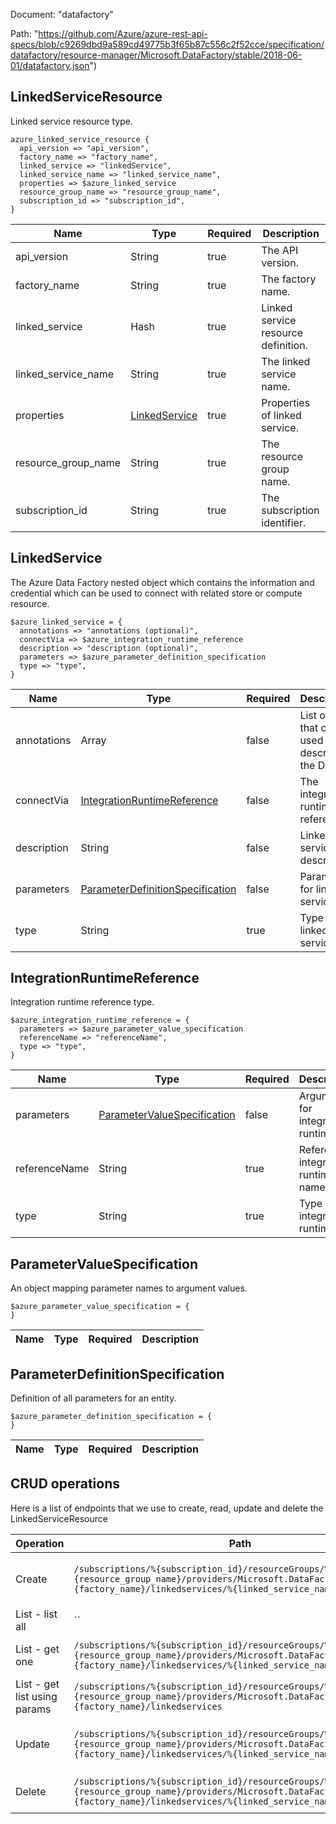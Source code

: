 Document: "datafactory"


Path: "https://github.com/Azure/azure-rest-api-specs/blob/c9269dbd9a589cd49775b3f65b87c556c2f52cce/specification/datafactory/resource-manager/Microsoft.DataFactory/stable/2018-06-01/datafactory.json")

## LinkedServiceResource

Linked service resource type.

```puppet
azure_linked_service_resource {
  api_version => "api_version",
  factory_name => "factory_name",
  linked_service => "linkedService",
  linked_service_name => "linked_service_name",
  properties => $azure_linked_service
  resource_group_name => "resource_group_name",
  subscription_id => "subscription_id",
}
```

| Name        | Type           | Required       | Description       |
| ------------- | ------------- | ------------- | ------------- |
|api_version | String | true | The API version. |
|factory_name | String | true | The factory name. |
|linked_service | Hash | true | Linked service resource definition. |
|linked_service_name | String | true | The linked service name. |
|properties | [LinkedService](#linkedservice) | true | Properties of linked service. |
|resource_group_name | String | true | The resource group name. |
|subscription_id | String | true | The subscription identifier. |
        
## LinkedService

The Azure Data Factory nested object which contains the information and credential which can be used to connect with related store or compute resource.

```puppet
$azure_linked_service = {
  annotations => "annotations (optional)",
  connectVia => $azure_integration_runtime_reference
  description => "description (optional)",
  parameters => $azure_parameter_definition_specification
  type => "type",
}
```

| Name        | Type           | Required       | Description       |
| ------------- | ------------- | ------------- | ------------- |
|annotations | Array | false | List of tags that can be used for describing the Dataset. |
|connectVia | [IntegrationRuntimeReference](#integrationruntimereference) | false | The integration runtime reference. |
|description | String | false | Linked service description. |
|parameters | [ParameterDefinitionSpecification](#parameterdefinitionspecification) | false | Parameters for linked service. |
|type | String | true | Type of linked service. |
        
## IntegrationRuntimeReference

Integration runtime reference type.

```puppet
$azure_integration_runtime_reference = {
  parameters => $azure_parameter_value_specification
  referenceName => "referenceName",
  type => "type",
}
```

| Name        | Type           | Required       | Description       |
| ------------- | ------------- | ------------- | ------------- |
|parameters | [ParameterValueSpecification](#parametervaluespecification) | false | Arguments for integration runtime. |
|referenceName | String | true | Reference integration runtime name. |
|type | String | true | Type of integration runtime. |
        
## ParameterValueSpecification

An object mapping parameter names to argument values.

```puppet
$azure_parameter_value_specification = {
}
```

| Name        | Type           | Required       | Description       |
| ------------- | ------------- | ------------- | ------------- |
        
## ParameterDefinitionSpecification

Definition of all parameters for an entity.

```puppet
$azure_parameter_definition_specification = {
}
```

| Name        | Type           | Required       | Description       |
| ------------- | ------------- | ------------- | ------------- |



## CRUD operations

Here is a list of endpoints that we use to create, read, update and delete the LinkedServiceResource

| Operation | Path | Verb | Description | OperationID |
| ------------- | ------------- | ------------- | ------------- | ------------- |
|Create|`/subscriptions/%{subscription_id}/resourceGroups/%{resource_group_name}/providers/Microsoft.DataFactory/factories/%{factory_name}/linkedservices/%{linked_service_name}`|Put|Creates or updates a linked service.|LinkedServices_CreateOrUpdate|
|List - list all|``||||
|List - get one|`/subscriptions/%{subscription_id}/resourceGroups/%{resource_group_name}/providers/Microsoft.DataFactory/factories/%{factory_name}/linkedservices/%{linked_service_name}`|Get|Gets a linked service.|LinkedServices_Get|
|List - get list using params|`/subscriptions/%{subscription_id}/resourceGroups/%{resource_group_name}/providers/Microsoft.DataFactory/factories/%{factory_name}/linkedservices`|Get|Lists linked services.|LinkedServices_ListByFactory|
|Update|`/subscriptions/%{subscription_id}/resourceGroups/%{resource_group_name}/providers/Microsoft.DataFactory/factories/%{factory_name}/linkedservices/%{linked_service_name}`|Put|Creates or updates a linked service.|LinkedServices_CreateOrUpdate|
|Delete|`/subscriptions/%{subscription_id}/resourceGroups/%{resource_group_name}/providers/Microsoft.DataFactory/factories/%{factory_name}/linkedservices/%{linked_service_name}`|Delete|Deletes a linked service.|LinkedServices_Delete|
